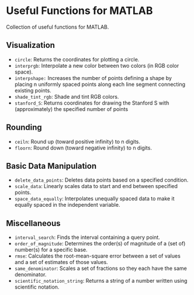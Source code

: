 # Useful Functions for MATLAB

Collection of useful functions for MATLAB.


## Visualization
   - `circle`: Returns the coordinates for plotting a circle.
   - `interprgb`: Interpolate a new color between two colors (in RGB color space).
   - `interpshape:` Increases the number of points defining a shape by placing n uniformly spaced points along each line segment connecting existing points.
   - `shade_tint_rgb`: Shade and tint RGB colors.
   - `stanford_S`: Returns coordinates for drawing the Stanford S with (approximately) the specified number of points

## Rounding
   - `ceiln`: Round up (toward positive infinity) to n digits.
   - `floorn`: Round down (toward negative infinity) to n digits.

## Basic Data Manipulation
   - `delete_data_points`: Deletes data points based on a specified condition.
   - `scale_data`: Linearly scales data to start and end between specified points.
   - `space_data_equally`: Interpolates unequally spaced data to make it equally spaced in the independent variable.

## Miscellaneous
   - `interval_search`: Finds the interval containing a query point.
   - `order_of_magnitude`: Determines the order(s) of magnitude of a (set of) number(s) for a specific base.
   - `rmse`: Calculates the root-mean-square error between a set of values and a set of estimates of those values.
   - `same_denominator`: Scales a set of fractions so they each have the same denominator.
   - `scientific_notation_string`: Returns a string of a number written using scientific notation.
